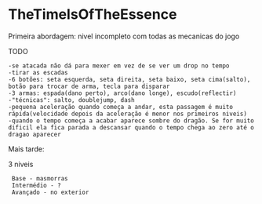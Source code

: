 # TheTimeIsOfTheEssence
Primeira abordagem: nivel incompleto com todas as mecanicas do jogo

TODO

  	-se atacada não dá para mexer em vez de se ver um drop no tempo
  	-tirar as escadas
  	-6 botões: seta esquerda, seta direita, seta baixo, seta cima(salto), botão para trocar de arma, tecla para disparar
  	-3 armas: espada(dano perto), arco(dano longe), escudo(reflectir)
  	-"técnicas": salto, doublejump, dash	
  	-pequena aceleração quando começa a andar, esta passagem é muito rápida(velocidade depois da aceleração é menor nos primeiros niveis)	
  	-quando o tempo começa a acabar aparece sombre do dragão. Se for muito dificil ela fica parada a descansar quando o tempo chega ao zero até o dragao aparecer
  
  
 Mais tarde:
 
 3 niveis

	 Base - masmorras
	 Intermédio - ?
	 Avançado - no exterior
